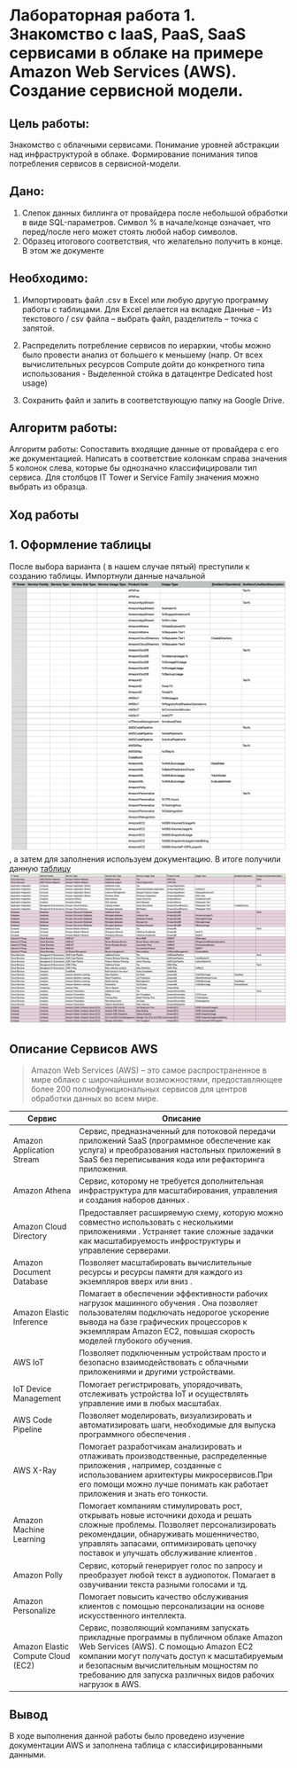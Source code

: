 
# Лабораторная работа 1. Знакомство с IaaS, PaaS, SaaS сервисами в облаке на примере Amazon Web Services (AWS). Создание сервисной модели.


## Цель работы: 
 Знакомство с облачными сервисами. Понимание уровней абстракции над инфраструктурой в облаке. Формирование понимания типов потребления сервисов в сервисной-модели.  

## Дано: 
1.  Слепок данных биллинга от провайдера после небольшой обработки в виде SQL-параметров. Символ % в начале/конце означает, что перед/после него может стоять любой набор символов.
2. Образец итогового соответствия, что желательно получить в конце. В этом же документе


## Необходимо: 

1. Импортировать файл .csv в Excel или любую другую программу работы с таблицами. Для Excel делается на вкладке Данные – Из текстового / csv файла – выбрать файл, разделитель – точка с запятой.

2. Распределить потребление сервисов по иерархии, чтобы можно было провести анализ от большего к меньшему (напр. От всех вычислительных ресурсов Compute дойти до конкретного типа использования - Выделенной стойка в датацентре Dedicated host usage)

3. Сохранить файл и залить в соответствующую папку на Google Drive.


## Алгоритм работы:
Алгоритм работы: Сопоставить входящие данные от провайдера с его же документацией. Написать в соответствие колонкам справа значения 5 колонок слева, которые бы однозначно классифицировали тип сервиса. Для столбцов IT Tower и Service Family значения можно выбрать из образца.


## Ход работы
## 1. Оформление таблицы
После выбора варианта ( в нашем случае пятый) преступили к созданию таблицы. Импортнули данные начальной ![таблицы](AWS_5_var.png), а затем для заполнения используем документацию. В итоге получили данную [таблицу](https://docs.google.com/spreadsheets/d/1-nm2PBL0ZvhUbNkA_Xr9GxM0GWYCRx3hqeHKU3ImTpA/edit?hl=ru&gid=0#gid=0)  ![такая получилась в общем, табличка](AWS_full_done.png)

## Описание Сервисов  AWS
 > Amazon Web Services (AWS) – это самое распространенное в мире облако с широчайшими возможностями, предоставляющее более 200 полнофункциональных сервисов для центров обработки данных во всем мире. 


| Сервис | Описание |
| ------ | ------ |
| Amazon Application Stream |  Сервис, предназначенный для потоковой передачи приложений SaaS (программное обеспечение как услуга) и преобразования настольных приложений в SaaS без переписывания кода или рефакторинга приложения.|
|Amazon Athena |Сервис, которому не требуется дополнительная инфраструктура для масштабирования, управления и создания наборов данных . |
| Amazon Cloud Directory | Предоставляет расширяемую схему, которую можно совместно использовать с несколькими приложениями . Устраняет такие сложные задачки как масштабируемость инфроструктуры и управление серверами.|
| Amazon Document Database | Позволяет  масштабировать вычислительные ресурсы и ресурсы памяти для каждого из  экземпляров вверх или вниз . |
| Amazon Elastic Inference | Помагает в обеспечении эффективности рабочих нагрузок машинного обучения . Она позволяет пользователям подключать недорогое ускорение вывода на базе графических процессоров к экземплярам Amazon EC2, повышая скорость моделей глубокого обучения. |
|AWS IoT | Позволяет подключенным устройствам просто и безопасно взаимодействовать с облачными приложениями и другими устройствами. |
|IoT Device Management| Помогает регистрировать, упорядочивать, отслеживать устройства IoT и осуществлять управление ими в любых масштабах. |
| AWS Code Pipeline |  Позволяет моделировать, визуализировать и автоматизировать шаги, необходимые для выпуска  программного обеспечения . |
|AWS X-Ray  | Помогает разработчикам анализировать и отлаживать производственные, распределенные приложения , например, созданные с использованием архитектуры микросервисов.При его помощи можно лучше понимать как работает приложения и знать его тонкости. |
|Amazon Machine Learning  | Помогает компаниям стимулировать рост, открывать новые источники дохода и решать сложные проблемы. Позволяет персонализировать рекомендации, обнаруживать мошенничество, управлять запасами, оптимизировать цепочку поставок и улучшать обслуживание клиентов . |  
|Amazon Polly| Сервис, который генерирует голос по запросу и преобразует любой текст в аудиопоток. Помагает в озвучивании текста разными голосами и тд.|
|Amazon Personalize|Помогает повысить качество обслуживания клиентов с помощью персонализации на основе искусственного интеллекта.|
|Amazon Elastic Compute Cloud (EC2)  | Сервис, позволяющий компаниям запускать прикладные программы в публичном облаке Amazon Web Services (AWS). С помощью Amazon EC2 компании могут получать доступ к масштабируемым и безопасным вычислительным мощностям по требованию для запуска различных видов рабочих нагрузок в AWS. |
## Вывод
В ходе выполнения данной работы было проведено изучение документации AWS и заполнена таблица с классифицированными данными. 

